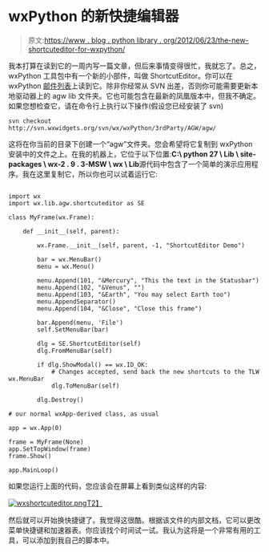 # wxPython 的新快捷编辑器

> 原文:[https://www . blog . python library . org/2012/06/23/the-new-shortcuteditor-for-wxpython/](https://www.blog.pythonlibrary.org/2012/06/23/the-new-shortcuteditor-for-wxpython/)

我本打算在读到它的一周内写一篇文章，但后来事情变得很忙，我就忘了。总之，wxPython 工具包中有一个新的小部件，叫做 ShortcutEditor。你可以在 wxPython [邮件列表](https://groups.google.com/forum/#!topic/wxpython-users/2RwGgH6jHVw)上读到它。除非你经常从 SVN 出差，否则你可能需要更新本地驱动器上的 agw lib 文件夹。它也可能包含在最新的凤凰版本中，但我不确定。如果您想检查它，请在命令行上执行以下操作(假设您已经安装了 svn)

 `svn checkout http://svn.wxwidgets.org/svn/wx/wxPython/3rdParty/AGW/agw/` 

这将在你当前的目录下创建一个“agw”文件夹。您会希望将它复制到 wxPython 安装中的文件之上。在我的机器上，它位于以下位置:**C:\ python 27 \ Lib \ site-packages \ wx-2 . 9 . 3-MSW \ wx \ Lib**源代码中包含了一个简单的演示应用程序。我在这里复制它，所以你也可以试着运行它:

```

import wx
import wx.lib.agw.shortcuteditor as SE

class MyFrame(wx.Frame):

    def __init__(self, parent):

        wx.Frame.__init__(self, parent, -1, "ShortcutEditor Demo") 

        bar = wx.MenuBar()
        menu = wx.Menu()

        menu.Append(101, "&Mercury", "This the text in the Statusbar")
        menu.Append(102, "&Venus", "")
        menu.Append(103, "&Earth", "You may select Earth too")
        menu.AppendSeparator()
        menu.Append(104, "&Close", "Close this frame")

        bar.Append(menu, 'File')
        self.SetMenuBar(bar)

        dlg = SE.ShortcutEditor(self)
        dlg.FromMenuBar(self)

        if dlg.ShowModal() == wx.ID_OK:
            # Changes accepted, send back the new shortcuts to the TLW wx.MenuBar
            dlg.ToMenuBar(self)

        dlg.Destroy()

# our normal wxApp-derived class, as usual

app = wx.App(0)

frame = MyFrame(None)
app.SetTopWindow(frame)
frame.Show()

app.MainLoop()

```

如果您运行上面的代码，您应该会在屏幕上看到类似这样的内容:

[![](../Images/4cfa6a61a60f89ad30ca299937ddf641.png "wxshortcuteditor.png")T2】](https://www.blog.pythonlibrary.org/wp-content/uploads/2012/06/wxshortcuteditor.png)

然后就可以开始换快捷键了。我觉得这很酷。根据该文件的内部文档，它可以更改菜单快捷键和加速器表。你应该找个时间试一试。我认为这将是一个非常有用的工具，可以添加到我自己的脚本中。